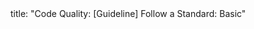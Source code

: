 <frontmatter>
title: "Code Quality: [Guideline] Follow a Standard: Basic"
</frontmatter>

<include src="unit-inPage-asFlat.md" boilerplate />
